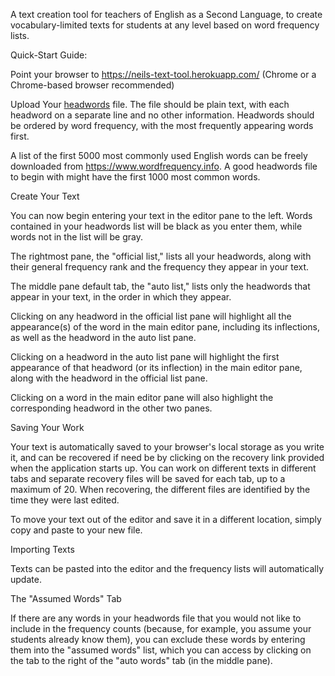 A text creation tool for teachers of English as a Second Language, to create vocabulary-limited texts for students at any level based on word frequency lists.

Quick-Start Guide:

Point your browser to https://neils-text-tool.herokuapp.com/
(Chrome or a Chrome-based browser recommended)

Upload Your [headwords](https://en.wikipedia.org/wiki/Headword) file. The file should be plain text, with each headword on a separate line and no other information. Headwords should be ordered by word frequency, with the most frequently appearing words first.

A list of the first 5000 most commonly used English words can be freely downloaded from https://www.wordfrequency.info. A good headwords file to begin with might have the first 1000 most common words.

Create Your Text

You can now begin entering your text in the editor pane to the left. Words contained in your headwords list will be black as you enter them, while words not in the list will be gray. 

The rightmost pane, the "official list," lists all your headwords, along with their general frequency rank and the frequency they appear in your text.

The middle pane default tab, the "auto list," lists only the headwords that appear in your text, in the order in which they appear.

Clicking on any headword in the official list pane will highlight all the appearance(s) of the word in the main editor pane, including its inflections, as well as the headword in the auto list pane.

Clicking on a headword in the auto list pane will highlight the first appearance of that headword (or its inflection) in the main editor pane, along with the headword in the official list pane.

Clicking on a word in the main editor pane will also highlight the corresponding headword in the other two panes.

Saving Your Work

Your text is automatically saved to your browser's local storage as you write it, and can be recovered if need be by clicking on the recovery link provided when the application starts up. You can work on different texts in different tabs and separate recovery files will be saved for each tab, up to a maximum of 20. When recovering, the different files are identified by the time they were last edited. 

To move your text out of the editor and save it in a different location, simply copy and paste to your new file. 

Importing Texts

Texts can be pasted into the editor and the frequency lists will automatically update.

The "Assumed Words" Tab

If there are any words in your headwords file that you would not like to include in the frequency counts (because, for example, you assume your students already know them), you can exclude these words by entering them into the "assumed words" list, which you can access by clicking on the tab to the right of the "auto words" tab (in the middle pane).
